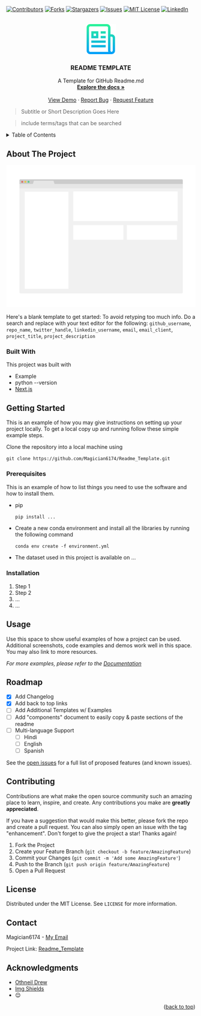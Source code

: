 <div id="top"></div>

[![Contributors][contributors-shield]][contributors-url]
[![Forks][forks-shield]][forks-url]
[![Stargazers][stars-shield]][stars-url]
[![Issues][issues-shield]][issues-url]
[![MIT License][license-shield]][license-url]
[![LinkedIn][linkedin-shield]][linkedin-url]

<!-- PROJECT LOGO -->
<br />
<div align="center">
  <a href="https://github.com/Magician6174/Readme_Template">
    <img src="images/logo.png" alt="Logo" width="80" height="80">
  </a>

<h3 align="center">README TEMPLATE</h3>

  <p align="center">
    A Template for GitHub Readme.md
    <br />
    <a href="https://github.com/Magician6174/Readme_Template"><strong>Explore the docs »</strong></a>
    <br />
    <br />
    <a href="https://github.com/Magician6174/Readme_Template">View Demo</a>
    ·
    <a href="https://github.com/Magician6174/Readme_Template/issues">Report Bug</a>
    ·
    <a href="https://github.com/Magician6174/Readme_Template/issues">Request Feature</a>
  </p>
</div>

> Subtitle or Short Description Goes Here

> include terms/tags that can be searched


<!-- TABLE OF CONTENTS -->
<details>
  <summary>Table of Contents</summary>
  <ol>
    <li>
      <a href="#about-the-project">About The Project</a>
      <ul>
        <li><a href="#built-with">Built With</a></li>
      </ul>
    </li>
    <li>
      <a href="#getting-started">Getting Started</a>
      <ul>
        <li><a href="#prerequisites">Prerequisites</a></li>
        <li><a href="#installation">Installation</a></li>
      </ul>
    </li>
    <li><a href="#usage">Usage</a></li>
    <li><a href="#roadmap">Roadmap</a></li>
    <li><a href="#contributing">Contributing</a></li>
    <li><a href="#license">License</a></li>
    <li><a href="#contact">Contact</a></li>
    <li><a href="#acknowledgments">Acknowledgments</a></li>
  </ol>
</details>

<!-- ABOUT THE PROJECT -->
## About The Project

[![Product Name Screen Shot][product-screenshot]](https://example.com)

Here's a blank template to get started: To avoid retyping too much info. Do a search and replace with your text editor for the following: `github_username`, `repo_name`, `twitter_handle`, `linkedin_username`, `email`, `email_client`, `project_title`, `project_description`


### Built With
This project was built with 

* Example
* python --version
* [Next.js](https://nextjs.org/)

<!-- GETTING STARTED -->
## Getting Started

This is an example of how you may give instructions on setting up your project locally.
To get a local copy up and running follow these simple example steps.


Clone the repository into a local machine using
```shell
git clone https://github.com/Magician6174/Readme_Template.git
```

### Prerequisites

This is an example of how to list things you need to use the software and how to install them.
* pip
  ```sh
  pip install ...
* Create a new conda environment and install all the libraries by running the following command

  ```shell
  conda env create -f environment.yml
  ``` 
* The dataset used in this project is available on ...

### Installation

1. Step 1
2. Step 2
3. ...
4. ...

## Usage

Use this space to show useful examples of how a project can be used. Additional screenshots, code examples and demos work well in this space. You may also link to more resources.

_For more examples, please refer to the [Documentation](https://example.com)_


<!-- ROADMAP -->
## Roadmap

- [x] Add Changelog
- [x] Add back to top links
- [ ] Add Additional Templates w/ Examples
- [ ] Add "components" document to easily copy & paste sections of the readme
- [ ] Multi-language Support
    - [ ] Hindi
    - [ ] English
    - [ ] Spanish

See the [open issues](https://github.com/Magician6174/Readme_Template/issues) for a full list of proposed features (and known issues).

<!-- CONTRIBUTING -->
## Contributing

Contributions are what make the open source community such an amazing place to learn, inspire, and create. Any contributions you make are **greatly appreciated**.

If you have a suggestion that would make this better, please fork the repo and create a pull request. You can also simply open an issue with the tag "enhancement".
Don't forget to give the project a star! Thanks again!

1. Fork the Project
2. Create your Feature Branch (`git checkout -b feature/AmazingFeature`)
3. Commit your Changes (`git commit -m 'Add some AmazingFeature'`)
4. Push to the Branch (`git push origin feature/AmazingFeature`)
5. Open a Pull Request

<!-- LICENSE -->
## License

Distributed under the MIT License. See `LICENSE` for more information.

<!-- CONTACT -->
## Contact

Magician6174 - [My Email](mailto:himanshumagician@gmail.com "himanshumagician@gmail.com")

Project Link: [Readme_Template](https://github.com/Magician6174/Readme_Template)

<!-- ACKNOWLEDGMENTS -->
## Acknowledgments

* [Othneil Drew](https://github.com/othneildrew)
* [Img Shields](https://shields.io)
* :relieved:

 
<p align="right">(<a href="#top">back to top</a>)</p>



[contributors-shield]: https://img.shields.io/github/contributors/Magician6174/Readme_Template.svg?label=CONTRIBUTORS&logo=github&style=flat-square
[contributors-url]: https://github.com/Magician6174/Readme_template/graphs/contributors
[forks-shield]: https://img.shields.io/github/forks/Magician6174/Readme_Template.svg?label=FORKS&logo=GITHUB&style=flat-square
[forks-url]: https://github.com/Magician6174/Readme_Template/network/members
[stars-shield]: https://img.shields.io/github/stars/Magician6174/Readme_Template.svg?label=STARS&logo=github&style=flat-square
[stars-url]: https://github.com/Magician6174/Readme_Template/stargazers
[issues-shield]: https://img.shields.io/github/issues/Magician6174/Readme_Template.svg?label=ISSUES&logo=GITHUB&style=flat-square
[issues-url]: https://github.com/Magician6174/Readme_Template/issues
[license-shield]: https://img.shields.io/github/license/Magician6174/Readme_Template.svg?label=LICENSE&logo=github
[license-url]: https://github.com/Magician6174/Readme_Template/blob/master/LICENSE
[linkedin-shield]: https://img.shields.io/badge/-LinkedIn-black.svg?style=flat-square&logo=linkedin&colorB=555
[linkedin-url]: https://www.linkedin.com/in/himanshu-sharma-39689b205/
[product-screenshot]: images/screenshot.png
